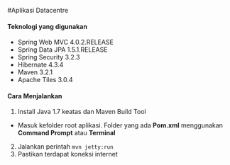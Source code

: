 #Aplikasi Datacentre

#### Teknologi yang digunakan
* Spring Web MVC 4.0.2.RELEASE
* Spring Data JPA 1.5.1.RELEASE
* Spring Security 3.2.3
* Hibernate 4.3.4
* Maven 3.2.1
* Apache Tiles 3.0.4

#### Cara Menjalankan
1. Install Java 1.7 keatas dan Maven Build Tool
- Masuk kefolder root aplikasi. Folder yang ada **Pom.xml** menggunakan **Command Prompt** atau **Terminal**
2. Jalankan perintah <code>mvn jetty:run</code>
3. Pastikan terdapat koneksi internet
